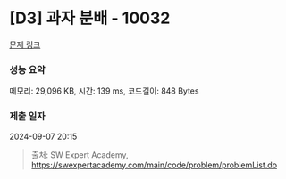 # [D3] 과자 분배 - 10032 

[문제 링크](https://swexpertacademy.com/main/code/problem/problemDetail.do?contestProbId=AXJZ6_6KCLcDFAU3) 

### 성능 요약

메모리: 29,096 KB, 시간: 139 ms, 코드길이: 848 Bytes

### 제출 일자

2024-09-07 20:15



> 출처: SW Expert Academy, https://swexpertacademy.com/main/code/problem/problemList.do